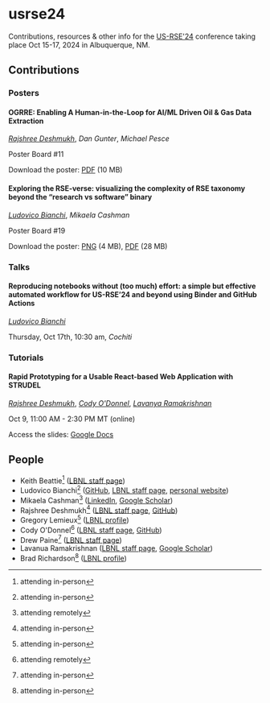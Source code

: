 # usrse24
Contributions, resources &amp; other info for the [US-RSE'24](https://us-rse.org/usrse24/) conference taking place Oct 15-17, 2024 in Albuquerque, NM.

## Contributions

### Posters

#### OGRRE: Enabling A Human-in-the-Loop for AI/ML Driven Oil & Gas Data Extraction

_<ins>Rajshree Deshmukh</ins>_, _Dan Gunter_, _Michael Pesce_

Poster Board #11

Download the poster: [PDF](https://drive.google.com/file/d/1Htk0hyjMQD84acwYIgthqOWzOK-ErPNL/view?usp=drivesdk) (10 MB)

#### Exploring the RSE-verse: visualizing the complexity of RSE taxonomy beyond the “research vs software” binary

_<ins>Ludovico Bianchi</ins>_, _Mikaela Cashman_

Poster Board #19

Download the poster: [PNG](https://drive.google.com/file/d/1tzYG2K42sjFY9xolLa0dH1oIwKF1_iM_/view?usp=sharing) (4 MB), [PDF](https://drive.google.com/file/d/1aYTJKfSF8r3GYfpem_H3EkaUyHdJ39tJ/view?usp=sharing) (28 MB)

### Talks

#### Reproducing notebooks without (too much) effort: a simple but effective automated workflow for US-RSE’24 and beyond using Binder and GitHub Actions

_<ins>Ludovico Bianchi</ins>_

Thursday, Oct 17th, 10:30 am, _Cochiti_

### Tutorials

#### Rapid Prototyping for a Usable React-based Web Application with STRUDEL

_<ins>Rajshree Deshmukh</ins>_, _<ins>Cody O'Donnel</ins>_, _<ins>Lavanya Ramakrishnan</ins>_

Oct 9, 11:00 AM - 2:30 PM MT (online)

Access the slides: [Google Docs](https://docs.google.com/presentation/d/1CmflcN_H_xCFPRV9qp4IjluHUkOvpW7Il5U5naN_emI/edit#slide=id.g307bebfc196_0_10)

## People

- Keith Beattie[^1] ([LBNL staff page](https://crd.lbl.gov/divisions/scidata/sustainable-software-engineering/staff/keith-beattie/))
- Ludovico Bianchi[^1] ([GitHub](https://github.com/lbianchi-lbl), [LBNL staff page](https://go.lbl.gov/lbianchi), [personal website](https://ludob.com/contact))
- Mikaela Cashman[^2] ([LinkedIn](https://www.linkedin.com/in/mikaela-cashman-29192588/), [Google Scholar](https://scholar.google.com/citations?hl=en&user=RmtLy-QAAAAJ))
- Rajshree Deshmukh[^1] ([LBNL staff page](https://crd.lbl.gov/divisions/scidata/uds/staff/rajshree-deshmukh/), [GitHub](https://github.com/Rjdesh))
- Gregory Lemieux[^1] ([LBNL profile](https://profiles.lbl.gov/40594-gregory-lemieux))
- Cody O'Donnel[^2] ([LBNL staff page](https://crd.lbl.gov/divisions/scidata/uds/staff/cody-odonnell/), [GitHub](https://github.com/codytodonnell))
- Drew Paine[^1] ([LBNL staff page](https://crd.lbl.gov/divisions/scidata/uds/staff/pained/))
- Lavanua Ramakrishnan ([LBNL staff page](https://crd.lbl.gov/divisions/scidata/about-scidata/office-of-the-director/lavanya-ramakrishnan/), [Google Scholar](https://scholar.google.com/citations?user=D1O_eM4AAAAJ&hl=en))
- Brad Richardson[^1] ([LBNL profile](https://profiles.lbl.gov/372936-bradley-richardson))

[^1]: attending in-person
[^2]: attending remotely
